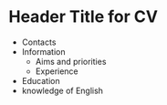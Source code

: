 # Header Title for CV

* Contacts
* Information
    + Aims and priorities
    + Experience
* Education
* knowledge of English
